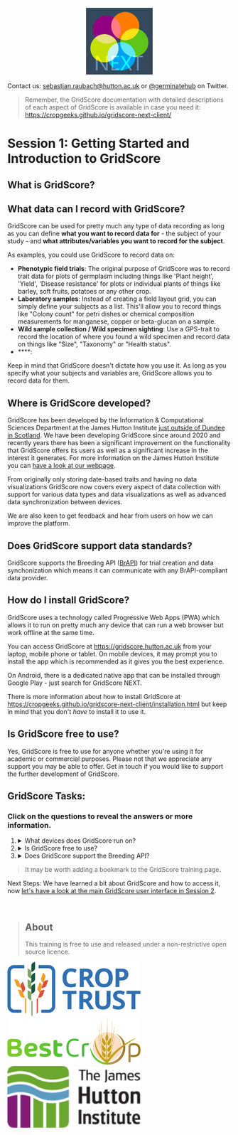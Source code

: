 <!-- Use these horrible HTML tag attributes because Markdown only supports limited HTML/CSS -->
<p align="center">
  <img src="img/gridscore.svg" width="150" alt="GridScore">
</p>


Contact us: [sebastian.raubach@hutton.ac.uk](mailto:sebastian.raubach@hutton.ac.uk) or [@germinatehub](https://www.twitter.com/germinatehub) on Twitter.

> Remember, the GridScore documentation with detailed descriptions of each aspect of GridScore is available in case you need it: https://cropgeeks.github.io/gridscore-next-client/


# Session 1: Getting Started and Introduction to GridScore

## What is GridScore? 


## What data can I record with GridScore? 

GridScore can be used for pretty much any type of data recording as long as you can define **what you want to record data for** - the subject of your study - and **what attributes/variables you want to record for the subject**.

As examples, you could use GridScore to record data on:

- **Phenotypic field trials**: The original purpose of GridScore was to record trait data for plots of germplasm including things like 'Plant height', 'Yield', 'Disease resistance' for plots or individual plants of things like barley, soft fruits, potatoes or any other crop.
- **Laboratory samples**: Instead of creating a field layout grid, you can simply define your subjects as a list. This'll allow you to record things like "Colony count" for petri dishes or chemical composition measurements for manganese, copper or beta-glucan on a sample.
- **Wild sample collection / Wild specimen sighting**: Use a GPS-trait to record the location of where you found a wild specimen and record data on things like "Size", "Taxonomy" or "Health status".
- ****: 

Keep in mind that GridScore doesn't dictate how you use it. As long as you specify what your subjects and variables are, GridScore allows you to record data for them.

## Where is GridScore developed? 

GridScore has been developed by the Information & Computational Sciences Department at the James Hutton Institute [just outside of Dundee in Scotland](https://www.google.com/maps/@56.4582505,-3.0706454,2500m/data=!3m1!1e3). We have been developing GridScore since around 2020 and recently years there has been a significant improvement on the functionality that GridScore offers its users as well as a significant increase in the interest it generates. For more information on the James Hutton Institute you can [have a look at our webpage](https://www.hutton.ac.uk).

From originally only storing date-based traits and having no data visualizations GridScore now covers every aspect of data collection with support for various data types and data visualizations as well as advanced data synchronization between devices.

We are also keen to get feedback and hear from users on how we can improve the platform.

## Does GridScore support data standards?

GridScore supports the Breeding API ([BrAPI](https://brapi.org)) for trial creation and data synchonization which means it can communicate with any BrAPI-compliant data provider.

## How do I install GridScore? 

GridScore uses a technology called Progressive Web Apps (PWA) which allows it to run on pretty much any device that can run a web browser but work offline at the same time.

You can access GridScore at https://gridscore.hutton.ac.uk from your laptop, mobile phone or tablet. On mobile devices, it may prompt you to install the app which is recommended as it gives you the best experience.

On Android, there is a dedicated native app that can be installed through Google Play - just search for GridScore NEXT.

There is more information about how to install GridScore at https://cropgeeks.github.io/gridscore-next-client/installation.html but keep in mind that you don't _have_ to install it to use it.

## Is GridScore free to use?
Yes, GridScore is free to use for anyone whether you're using it for academic or commercial purposes. Please not that we appreciate any support you may be able to offer. Get in touch if you would like to support the further development of GridScore.

## GridScore Tasks:
### Click on the questions to reveal the answers or more information.

1. <details><summary>What devices does GridScore run on?</summary>Answer: Pretty much any device that can run a web browser including PCs, laptops, tablets and smartphones.</details>
1. <details><summary>Is GridScore free to use?</summary>Answer: Yes, it's completely free and open-source.</details>
1. <details><summary>Does GridScore support the Breeding API?</summary>Answer: Yes, GridScore can import trial designs and traits during setup and it can export data to BrAPI compliant data providers.</details>

> It may be worth adding a bookmark to the GridScore training page.

Next Steps:  We have learned a bit about GridScore and how to access it, now [let's have a look at the main GridScore user interface in Session 2](session-2.html).


<br/>

> ## About
> This training is free to use and released under a non-restrictive open source licence.

<div class="logos">
  <img src="img/crop-trust.svg" width="300" alt="Crop Trust">
  <img src="img/best-crop.svg" width="300" alt="BEST-CROP">
  <img src="img/hutton.svg" width="300" alt="The James Hutton Institute">
</div>